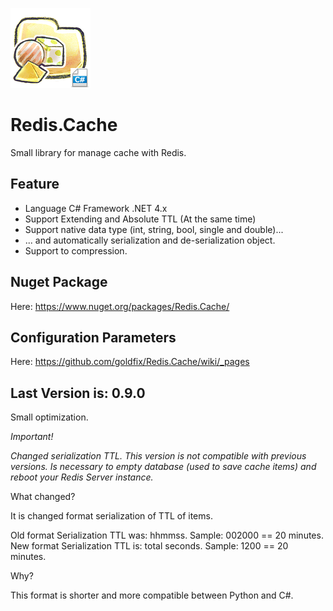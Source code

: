 ![Logo](https://raw.githubusercontent.com/goldfix/Redis.Cache/master/_etc/ico_c.png)

Redis.Cache
===========

Small library for manage cache with Redis.

Feature
-------

* Language C# Framework .NET 4.x
* Support Extending and Absolute TTL (At the same time)
* Support native data type (int, string, bool, single and double)...
* ... and automatically serialization and de-serialization object.
* Support to compression.

Nuget Package
-------------

Here: https://www.nuget.org/packages/Redis.Cache/

Configuration Parameters
------------------------

Here: https://github.com/goldfix/Redis.Cache/wiki/_pages

Last Version is: 0.9.0
----------------------

Small optimization.

*Important!*

_Changed serialization TTL. This version is not compatible with previous versions._
_Is necessary to empty database (used to save cache items) and reboot your Redis Server instance._

What changed?

It is changed format serialization of TTL of items.

Old format Serialization TTL was: hhmmss. Sample: 002000 == 20 minutes.
New format Serialization TTL is: total seconds. Sample: 1200 == 20 minutes.

Why?

This format is shorter and more compatible between Python and C#.
